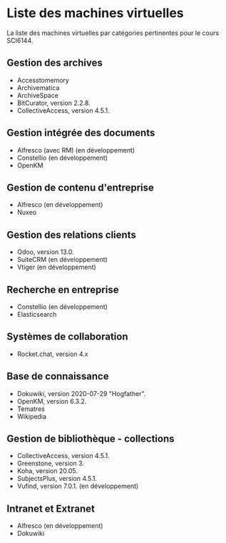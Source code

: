 # Liste des machines virtuelles

La liste des machines virtuelles par catégories pertinentes pour le cours SCI6144.

## Gestion des archives

* Accesstomemory
* Archivematica
* ArchiveSpace
* BitCurator, version 2.2.8.
* CollectiveAccess, version 4.5.1.

## Gestion intégrée des documents

* Alfresco (avec RM) (en développement)
* Constellio (en développement)
* OpenKM

## Gestion de contenu d'entreprise

* Alfresco (en développement)
* Nuxeo

## Gestion des relations clients

* Odoo, version 13.0.
* SuiteCRM (en développement)
* Vtiger (en développement)

## Recherche en entreprise

* Constellio (en développement)
* Elasticsearch

## Systèmes de collaboration

* Rocket.chat, version 4.x

## Base de connaissance

* Dokuwiki, version 2020-07-29 "Hogfather".
* OpenKM, version 6.3.2.
* Tematres
* Wikipedia

## Gestion de bibliothèque - collections

* CollectiveAccess, version 4.5.1.
* Greenstone, version 3.
* Koha, version 20.05.
* SubjectsPlus, version 4.5.1.
* Vufind, version 7.0.1. (en développement)

## Intranet et Extranet

* Alfresco (en développement)
* Dokuwiki
